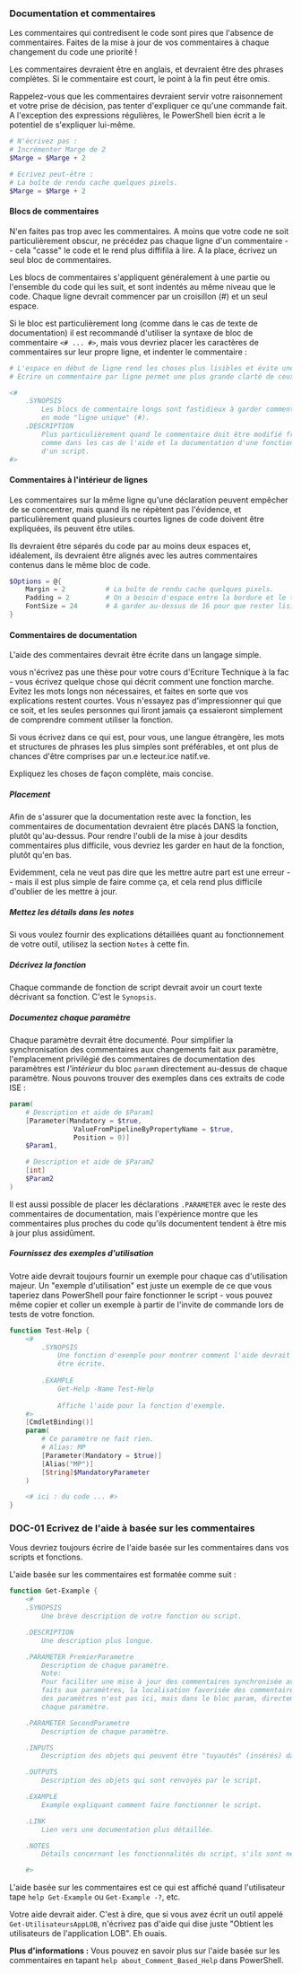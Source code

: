 ### Documentation et commentaires

Les commentaires qui contredisent le code sont pires que l'absence de commentaires. Faites de la mise à jour de vos commentaires à chaque changement du code une priorité !

Les commentaires devraient être en anglais, et devraient être des phrases complètes. Si le commentaire est court, le point à la fin peut être omis.

Rappelez-vous que les commentaires devraient servir votre raisonnement et votre prise de décision, pas tenter d'expliquer ce qu'une commande fait. A l'exception des expressions régulières, le PowerShell bien écrit a le potentiel de s'expliquer lui-même.

```PowerShell
# N'écrivez pas :
# Incrémenter Marge de 2
$Marge = $Marge + 2

# Ecrivez peut-être :
# La boîte de rendu cache quelques pixels.
$Marge = $Marge + 2
```

#### Blocs de commentaires

N'en faites pas trop avec les commentaires. A moins que votre code ne soit particulièrement obscur, ne précédez pas chaque ligne d'un commentaire -- cela "casse" le code et le rend plus diffifila à lire. A la place, écrivez un seul bloc de commentaires.

Les blocs de commentaires s'appliquent généralement à une partie ou l'ensemble du code qui les suit, et sont indentés au même niveau que le code. Chaque ligne devrait commencer par un croisillon (#) et un seul espace.

Si le bloc est particulièrement long (comme dans le cas de texte de documentation) il est recommandé d'utiliser la syntaxe de bloc de commentaire `<# ... #>`, mais vous devriez placer les caractères de commentaires sur leur propre ligne, et indenter le commentaire :

```PowerShell
# L'espace en début de ligne rend les choses plus lisibles et évite une certaine confusion.
# Ecrire un commentaire par ligne permet une plus grande clarté de ceux-ci dans la console.

<#
    .SYNOPSIS
        Les blocs de commentaire longs sont fastidieux à garder commentés 
        en mode "ligne unique" (#).
    .DESCRIPTION
        Plus particulièrement quand le commentaire doit être modifié fréquemment,
        comme dans les cas de l'aide et la documentation d'une fonction ou
        d'un script.
#>
```

#### Commentaires à l'intérieur de lignes

Les commentaires sur la même ligne qu'une déclaration peuvent empêcher de se concentrer, mais quand ils ne répètent pas l'évidence, et particulièrement quand plusieurs courtes lignes de code doivent être expliquées, ils peuvent être utiles.

Ils devraient être séparés du code par au moins deux espaces et, idéalement, ils devraient être alignés avec les autres commentaires contenus dans le même bloc de code.

```PowerShell
$Options = @{
    Margin = 2          # La boîte de rendu cache quelques pixels.
    Padding = 2         # On a besoin d'espace entre la bordure et le texte.
    FontSize = 24       # A garder au-dessus de 16 pour que rester lisible pendant les présentations.
}
```

#### Commentaires de documentation

L'aide des commentaires devrait être écrite dans un langage simple.

vous n'écrivez pas une thèse pour votre cours d'Ecriture Technique à la fac - vous écrivez quelque chose qui décrit comment une fonction marche. Evitez les mots longs non nécessaires, et faites en sorte que vos explications restent courtes. Vous n'essayez pas d'impressionner qui que ce soit, et les seules personnes qui liront jamais ça essaieront simplement de comprendre comment utiliser la fonction.

Si vous écrivez dans ce qui est, pour vous, une langue étrangère, les mots et structures de phrases les plus simples sont préférables, et ont plus de chances d'être comprises par un.e lecteur.ice natif.ve.

Expliquez les choses de façon complète, mais concise.

##### Placement

Afin de s'assurer que la documentation reste avec la fonction, les commentaires de documentation devraient être placés DANS la fonction, plutôt qu'au-dessus. Pour rendre l'oubli de la mise à jour desdits commentaires plus difficile, vous devriez les garder en haut de la fonction, plutôt qu'en bas.

Evidemment, cela ne veut pas dire que les mettre autre part est une erreur -- mais il est plus simple de faire comme ça, et cela rend plus difficile d'oublier de les mettre à jour.

##### Mettez les détails dans les notes

Si vous voulez fournir des explications détaillées quant au fonctionnement de votre outil, utilisez la section `Notes` à cette fin.

##### Décrivez la fonction

Chaque commande de fonction de script devrait avoir un court texte décrivant sa fonction. C'est le `Synopsis`.

##### Documentez chaque paramètre

Chaque paramètre devrait être documenté. Pour simplifier la synchronisation des commentaires aux changements fait aux paramètre, l'emplacement privilégié des commentaires de documentation des paramètres est _l'intérieur_ du bloc `param`n directement au-dessus de chaque paramètre.
Nous pouvons trouver des exemples dans ces extraits de code ISE :

```PowerShell
param(
    # Description et aide de $Param1
    [Parameter(Mandatory = $true,
                ValueFromPipelineByPropertyName = $true,
                Position = 0)]
    $Param1,

    # Description et aide de $Param2
    [int]
    $Param2
)
```

Il est aussi possible de placer les déclarations `.PARAMETER` avec le reste des commentaires de documentation, mais l'expérience montre que les commentaires plus proches du code qu'ils documentent tendent à être mis à jour plus assidûment.

##### Fournissez des exemples d'utilisation

Votre aide devrait toujours fournir un exemple pour chaque cas d'utilisation majeur. Un "exemple d'utilisation" est juste un exemple de ce que vous taperiez dans PowerShell pour faire fonctionner le script - vous pouvez même copier et coller un exemple à partir de l'invite de commande lors de tests de votre fonction.

```PowerShell
function Test-Help {
    <#
        .SYNOPSIS
            Une fonction d'exemple pour montrer comment l'aide devrait
            être écrite.
            
        .EXAMPLE
            Get-Help -Name Test-Help
            
            Affiche l'aide pour la fonction d'exemple.
    #>
    [CmdletBinding()]
    param(
        # Ce paramètre ne fait rien.
        # Alias: MP
        [Parameter(Mandatory = $true)]
        [Alias("MP")]
        [String]$MandatoryParameter
    )

    <# ici : du code ... #>
}
```

### DOC-01 Ecrivez de l'aide à basée sur les commentaires

Vous devriez toujours écrire de l'aide basée sur les commentaires dans vos scripts et fonctions.

L'aide basée sur les commentaires est formatée comme suit :

```PowerShell
function Get-Example {
    <#
    .SYNOPSIS
        Une brève description de votre fonction ou script.

    .DESCRIPTION
        Une description plus longue.

    .PARAMETER PremierParametre
        Description de chaque paramètre.
        Note:
        Pour faciliter une mise à jour des commentaires synchronisée avec les changements
        faits aux paramètres, la localisation favorisée des commentaires de documentation 
        des paramètres n'est pas ici, mais dans le bloc param, directement au-dessus de
        chaque paramètre.

    .PARAMETER SecondParametre
        Description de chaque paramètre.

    .INPUTS
        Description des objets qui peuvent être "tuyautés" (insérés) dans le script.

    .OUTPUTS
        Description des objets qui sont renvoyés par le script.

    .EXAMPLE
        Example expliquant comment faire fonctionner le script.

    .LINK
        Lien vers une documentation plus détaillée.

    .NOTES
        Détails concernant les fonctionnalités du script, s'ils sont nécessaires.

    #>
```

L'aide basée sur les commentaires est ce qui est affiché quand l'utilisateur tape `help Get-Example` ou `Get-Example -?`, etc.

Votre aide devrait aider. C'est à dire, que si vous avez écrit un outil appelé `Get-UtilisateursAppLOB`, n'écrivez pas d'aide qui dise juste "Obtient les utilisateurs de l'application LOB". Eh ouais.

**Plus d'informations :** Vous pouvez en savoir plus sur l'aide basée sur les commentaires en tapant `help about_Comment_Based_Help` dans PowerShell.

